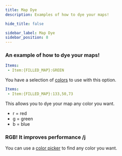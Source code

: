 ```yaml
---
title: Map Dye
description: Examples of how to dye your maps!

hide_title: false

sidebar_label: Map Dye
sidebar_position: 8
---
```

### An example of how to dye your maps!
```yml
Items:
 - Item:{FILLED_MAP}:GREEN
```
You have a selection of [colors](https://jd.papermc.io/paper/1.20.6/org/bukkit/Color.html) to use with this option.

```yml
Items:
 - Item:{FILLED_MAP}:133,50,73
```
This allows you to dye your map any color you want.

* r = red
* g = green
* b = blue

### RGB! It improves performance /j
You can use a [color picker](https://htmlcolorcodes.com/color-picker/) to find any color you want.